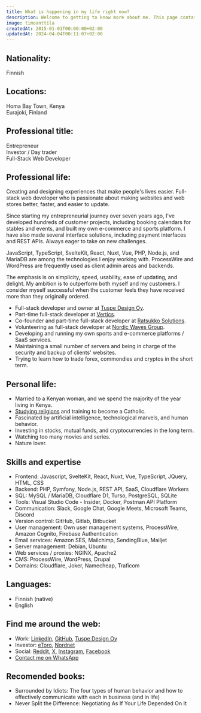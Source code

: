 ```yaml
---
title: What is happening in my life right now?
description: Welcome to getting to know more about me. This page contains a comprehensive list of everything that is currently important to me in my professional and personal life.
image: timoanttila
createdAt: 2015-01-01T00:00:00+02:00
updatedAt: 2024-04-04T00:11:07+02:00
---
```


## Nationality:

Finnish

## Locations:

Homa Bay Town, Kenya  
Eurajoki, Finland

## Professional title:

Entrepreneur  
Investor / Day trader  
Full-Stack Web Developer

## Professional life:

Creating and designing experiences that make people's lives easier. Full-stack web developer who is passionate about making websites and web stores better, faster, and easier to update.

Since starting my entrepreneurial journey over seven years ago, I've developed hundreds of customer projects, including booking calendars for stables and events, and built my own e-commerce and sports platform. I have also made several interface solutions, including payment interfaces and REST APIs. Always eager to take on new challenges.

JavaScript, TypeScript, SvelteKit, React, Nuxt, Vue, PHP, Node.js, and MariaDB are among the technologies I enjoy working with. ProcessWire and WordPress are frequently used as client admin areas and backends.

The emphasis is on simplicity, speed, usability, ease of updating, and delight. My ambition is to outperform both myself and my customers. I consider myself successful when the customer feels they have received more than they originally ordered.

- Full-stack developer and owner at [Tuspe Design Oy](https://tuspe.com/en).
- Part-time full-stack developer at [Vertics](https://vertics.co/).
- Co-founder and part-time full-stack developer at [Ratsukko Solutions](https://ratsukko.com/).
- Volunteering as full-stack developer at [Nordic Waves Group](https://www.nordicwaves.org/).
- Developing and running my own sports and e-commerce platforms / SaaS services.
- Maintaining a small number of servers and being in charge of the security and backup of clients' websites.
- Trying to learn how to trade forex, commondies and cryptos in the short term.

## Personal life:

- Married to a Kenyan woman, and we spend the majority of the year living in Kenya.
- [Studying religions](https://battleofgods.net/) and training to become a Catholic.
- Fascinated by artificial intelligence, technological marvels, and human behavior.
- Investing in stocks, mutual funds, and cryptocurrencies in the long term.
- Watching too many movies and series.
- Nature lover.

## Skills and expertise

- Frontend: Javascript, SvelteKit, React, Nuxt, Vue, TypeScript, JQuery, HTML, CSS
- Backend: PHP, Symfony, Node.js, REST API, SaaS, Cloudflare Workers
- SQL: MySQL / MariaDB, Cloudflare D1, Turso, PostgreSQL, SQLite
- Tools: Visual Studio Code - Insider, Docker, Postman API Platform
- Communication: Slack, Google Chat, Google Meets, Microsoft Teams, Discord
- Version control: GitHub, Gitlab, Bitbucket
- User management: Own user management systems, ProcessWire, Amazon Cognito, Firebase Authentication
- Email services: Amazon SES, Mailchimp, SendingBlue, Mailjet
- Server management: Debian, Ubuntu
- Web services / proxies: NGINX, Apache2
- CMS: ProcessWire, WordPress, Drupal
- Domains: Cloudflare, Joker, Namecheap, Traficom

## Languages:

- Finnish (native)
- English

## Find me around the web:

- Work: [LinkedIn](https://www.linkedin.com/in/anttilatimo/), [GitHub](https://github.com/timoanttila),  [Tuspe Design Oy](https://tuspe.com/)
- Investor:  [eToro](https://www.etoro.com/people/timoanttila), [Nordnet](https://www.nordnet.fi/foorumi/kayttaja/ed961715-ebf9-4f03-807f-2340d4c3314e)
- Social: [Reddit](https://www.reddit.com/user/timoanttila), [X](https://twitter.com/_timoanttila), [Instagram](https://www.instagram.com/_timoanttila/), [Facebook](https://web.facebook.com/profile.php?id=61555704910461)
- [Contact me on WhatsApp](https://wa.me/358453111786)

## Recomended books:

- Surrounded by Idiots: The four types of human behavior and how to effectively communicate with each in business (and in life)
- Never Split the Difference: Negotiating As If Your Life Depended On It
